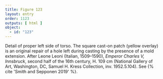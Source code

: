 ```yaml
---
title: Figure 123
layout: entry
order: 1123
outputs: [ html ]
object:
  - id: "123"
---
```


Detail of proper left side of torso. The square cast-on patch (yellow overlay) is an original repair of a hole left during casting by the presence of a mold extension. After Leone Leoni (Italian, 1509–1590), *Emperor Charles V, Innsbruck*, second half of the 16th century, H. 109 cm (National Gallery of Art, Washington, DC, Samuel H. Kress Collection, inv. 1952.5.104). See {% cite 'Smith and Sepponen 2019' %}.
